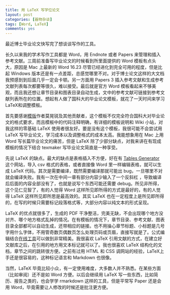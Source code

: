 ```yaml
---
title: 用 LaTeX 写学位论文
layout: post
categories: [器物杂谈]
tags: [Word, LaTeX]
comments: yes
---
```


最近博士毕业论文快写完了想谈谈写作的工具。

长久以来我的学术写作工具都是 Word，用 Endnote 或者 Papers 来管理和插入参考文献。三周前准备写毕业论文的时候看到所里面提供的 Word 模板有点头大，原因是 Mac 上最新的 Word 16.23 尽管已经进化到完全可用的程度，但是比起 Windows 版本还是有一点差距，总感觉哪里不对。对于博士论文这样的大文档我预感到到后面几乎一定会卡顿。另一方面用 Papers 3 插入参考文献和生成参考文献列表每次都要等很久，难以接受。最后就是官方 Word 模板看起来不够美观，而且我还想让章节目录和图表目录自动生成，文中的参考文献可链接到参考文献列表所在的位置。想起有人做了国科大的毕业论文模板，就花了一天时间来学习LaTeX和调整模板。

首先要感谢[模版](https://github.com/mohuangrui/ucasthesis)作者莫晃锐及其他贡献者，这个模板不仅完全符合国科大对毕业论文的格式要求，而且模板中的代码注释明确，有详细的模板说明和 Wiki 小站，对我这样的零基础 LaTeX 使用者很友好。要是没有这个模板，我很可能不会尝试用 LaTeX 写毕业论文，学习成本以及调整格式的成本太高。我能想象用在 Mac 上用 Word 写长篇毕业论文的痛苦，但是 LaTeX 除了少部分缺点，对我来讲在有现成模板的情况下结合 texmaker 写毕业论文简直是一种享受。

先说 LaTeX 的缺点。最大的缺点是表格插入不方便，好在有 [Tables Generator](https://www.tablesgenerator.com/latex_tables) 这个网站，导入 csv 格式的表格，或者直接像 Word 里一样编辑表格，就可以生成 LaTeX 代码。其次是需要编译，既然需要编译那就可能出 bug，一旦哪里不对就会编译失败。我有一次在中间一章有部分内容少输入了一个反斜杠 ，导致编译后后面的内容全部没有了，也就是说写个东西可能还需要 debug。所见非所得，这个见仁见智了，有的人觉得 Word 这样所见即所得的方式是最好的，有的人觉得 LaTeX 这样所见即所思是最高效的。其实 LaTeX 也在一定程度上是所见即所得的，在写的时候只需要标记段落格式等，大部分内容以纯文本的形式呈现。

LaTeX 的优点就很多了，生成的 PDF 干净整洁，完美无缺，不会出现哪个地方没对齐、哪个地方格式乱掉的情况。在有模板的情况下，章节目录、参考文献、图表目录全部都可以自动生成，还带相应的链接。也不用操心章节标题、小标题是几号字用什么字体，不用管奇数页偶数页怎么处理页码或页眉，直接写就是了。公式编辑结合[在线工具](https://www.codecogs.com/latex/eqneditor.php)可以做到非常精美。我很喜欢 LaTeX 引用文献的方式，在建立好文献库之后，在引用的地方用文本标记就可以了。我也很喜欢 LaTeX 结构化的文档，章节之间的跳转很方便。之前有过用 HTML 和 CSS 调网站的经验，LaTeX上手还是很容易的，这种标记语言和 Markdown 也很像。

当然，LaTeX 毕竟比较小众，有一定使用难度，大多数人并不熟悉。在某些方面（比如审阅）还不是如 Word 方便。以后会继续用 LaTeX 写一些东西，比如简历、报告之类的，也会学学 rmarkdown 这样的工具，但是平常写 Paper 还是会用 Word，毕竟需要让人修改的时候还是批注更方便。